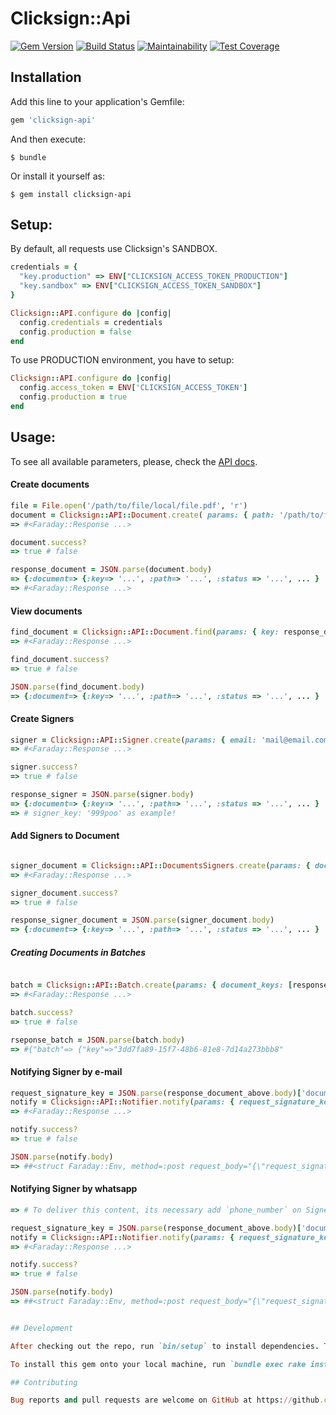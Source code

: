 # Clicksign::Api

[![Gem Version](https://badge.fury.io/rb/clicksign-api.svg)](https://badge.fury.io/rb/clicksign-api)
[![Build Status](https://travis-ci.org/NexoosBR/clicksign-api.svg?branch=master)](https://travis-ci.org/NexoosBR/clicksign-api)
[![Maintainability](https://api.codeclimate.com/v1/badges/7e4c11dd4129d37ee34c/maintainability)](https://codeclimate.com/github/NexoosBR/clicksign-api/maintainability)
[![Test Coverage](https://api.codeclimate.com/v1/badges/7e4c11dd4129d37ee34c/test_coverage)](https://codeclimate.com/github/NexoosBR/clicksign-api/test_coverage)

## Installation

Add this line to your application's Gemfile:

```ruby
gem 'clicksign-api'
```

And then execute:

    $ bundle

Or install it yourself as:

    $ gem install clicksign-api

## Setup:

By default, all requests use Clicksign's SANDBOX.

```ruby
credentials = {
  "key.production" => ENV["CLICKSIGN_ACCESS_TOKEN_PRODUCTION"]
  "key.sandbox" => ENV["CLICKSIGN_ACCESS_TOKEN_SANDBOX"]
}

Clicksign::API.configure do |config|
  config.credentials = credentials
  config.production = false
end
```

To use PRODUCTION environment, you have to setup:

```ruby
Clicksign::API.configure do |config|
  config.access_token = ENV['CLICKSIGN_ACCESS_TOKEN']
  config.production = true
end
```

## Usage:

To see all available parameters, please, check the [API docs](https://developers.clicksign.com/docs/informacoes-gerais).

#### Create documents

```ruby
file = File.open('/path/to/file/local/file.pdf', 'r')
document = Clicksign::API::Document.create( params: { path: '/path/to/file/on/clicksign.pdf', file: file }, token: 'valid_token')
=> #<Faraday::Response ...>

document.success?
=> true # false

response_document = JSON.parse(document.body)
=> {:document=> {:key=> '...', :path=> '...', :status => '...', ... }
=> #<Faraday::Response ...>
```

#### View documents

```ruby
find_document = Clicksign::API::Document.find(params: { key: response_document['document']['key'] }, token: 'valid_token')
=> #<Faraday::Response ...>

find_document.success?
=> true # false

JSON.parse(find_document.body)
=> {:document=> {:key=> '...', :path=> '...', :status => '...', ... }
```

#### Create Signers

```ruby
signer = Clicksign::API::Signer.create(params: { email: 'mail@email.com', auths: ['email'], delivery: 'email' }, token: 'valid_token')
=> #<Faraday::Response ...>

signer.success?
=> true # false

response_signer = JSON.parse(signer.body)
=> {:document=> {:key=> '...', :path=> '...', :status => '...', ... }
=> # signer_key: '999poo' as example!
```
#### Add Signers to Document

```ruby

signer_document = Clicksign::API::DocumentsSigners.create(params: { document_key: response_document['document']['key'], signer_key: response_signer['key'], sign_as: 'sign_as' }, token: 'valid_token')
=> #<Faraday::Response ...>

signer_document.success?
=> true # false

response_signer_document = JSON.parse(signer_document.body)
=> {:document=> {:key=> '...', :path=> '...', :status => '...', ... }
  ```

##### Creating Documents in Batches

```ruby

batch = Clicksign::API::Batch.create(params: { document_keys: [response_document['document']['key'], 'other_document_key'], signer_key: response_signer['key'], summary: true}, token: 'valid_token')
=> #<Faraday::Response ...>

batch.success?
=> true # false

rseponse_batch = JSON.parse(batch.body)
=> #{"batch"=> {"key"=>"3dd7fa89-15f7-48b6-81e8-7d14a273bbb8"

```
#### Notifying Signer by e-mail

```ruby
request_signature_key = JSON.parse(response_document_above.body)['document']['signers'].first['request_signature_key']
notify = Clicksign::API::Notifier.notify(params: { request_signature_key: request_signature_key }, token: 'valid_token')
=> #<Faraday::Response ...>

notify.success?
=> true # false

JSON.parse(notify.body)
=> ##<struct Faraday::Env, method=:post request_body="{\"request_signature_key\":

```

#### Notifying Signer by whatsapp

```ruby
=> # To deliver this content, its necessary add `phone_number` on Signer

request_signature_key = JSON.parse(response_document_above.body)['document']['signers'].first['request_signature_key']
notify = Clicksign::API::Notifier.notify(params: { request_signature_key: request_signature_key }, token: 'valid_token')
=> #<Faraday::Response ...>

notify.success?
=> true # false

JSON.parse(notify.body)
=> ##<struct Faraday::Env, method=:post request_body="{\"request_signature_key\":


## Development

After checking out the repo, run `bin/setup` to install dependencies. Then, run `rake spec` to run the tests. You can also run `bin/console` for an interactive prompt that will allow you to experiment.

To install this gem onto your local machine, run `bundle exec rake install`. To release a new version, update the version number in `version.rb`, and then run `bundle exec rake release`, which will create a git tag for the version, push git commits and tags, and push the `.gem` file to [rubygems.org](https://rubygems.org).

## Contributing

Bug reports and pull requests are welcome on GitHub at https://github.com/[USERNAME]/clicksign-api.
